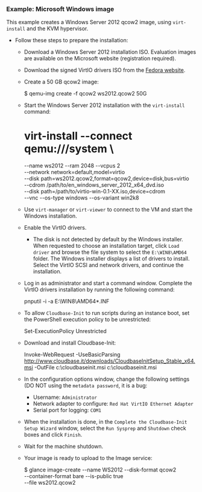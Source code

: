 ### Example: Microsoft Windows image
This example creates a Windows Server 2012 qcow2 image, using `virt-install` and the KVM hypervisor.

* Follow these steps to prepare the installation:
    * Download a Windows Server 2012 installation ISO. Evaluation images are available on the Microsoft website (registration required).
    * Download the signed VirtIO drivers ISO from the [Fedora website](https://fedoraproject.org/wiki/Windows_Virtio_Drivers).
    * Create a 50 GB qcow2 image:

        $ qemu-img create -f qcow2 ws2012.qcow2 50G
    
    * Start the Windows Server 2012 installation with the `virt-install` command:
        
        # virt-install --connect qemu:///system \
        --name ws2012 --ram 2048 --vcpus 2 \
        --network network=default,model=virtio \
        --disk path=ws2012.qcow2,format=qcow2,device=disk,bus=virtio \
        --cdrom /path/to/en_windows_server_2012_x64_dvd.iso \
        --disk path=/path/to/virtio-win-0.1-XX.iso,device=cdrom \
        --vnc --os-type windows --os-variant win2k8

    * Use `virt-manager` or `virt-viewer` to connect to the VM and start the Windows installation.
    * Enable the VirtIO drivers.
        * The disk is not detected by default by the Windows installer. When requested to choose an installation target, click `Load driver` and browse the file system to select the `E:\WIN8\AMD64` folder. The Windows installer displays a list of drivers to install. Select the VirtIO SCSI and network drivers, and continue the installation.
    * Log in as administrator and start a command window. Complete the VirtIO drivers installation by running the following command:
        
        pnputil -i -a E:\WIN8\AMD64\*.INF
        
    * To allow `Cloudbase-Init` to run scripts during an instance boot, set the PowerShell execution policy to be unrestricted:
        
        Set-ExecutionPolicy Unrestricted
        
    * Download and install Cloudbase-Init:
    
        Invoke-WebRequest -UseBasicParsing http://www.cloudbase.it/downloads/CloudbaseInitSetup_Stable_x64.msi -OutFile c:\cloudbaseinit.msi
        c:\cloudbaseinit.msi
        
    * In the configuration options window, change the following settings (DO NOT using the `metadata password`, it is a bug:
    
        * Username: `Administrator`
        * Network adapter to configure: `Red Hat VirtIO Ethernet Adapter`
        * Serial port for logging: `COM1`
        
    * When the installation is done, in the `Complete the Cloudbase-Init Setup Wizard` window, select the `Run Sysprep` and `Shutdown` check boxes and click `Finish`.
    
    * Wait for the machine shutdown.
    
    * Your image is ready to upload to the Image service:
    
        $ glance image-create --name WS2012 --disk-format qcow2 \
        --container-format bare --is-public true \
        --file ws2012.qcow2
        